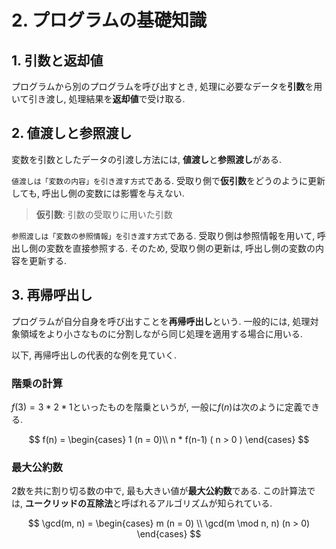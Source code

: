 # **2. プログラムの基礎知識**

## **1. 引数と返却値**

プログラムから別のプログラムを呼び出すとき, 処理に必要なデータを**引数**を用いて引き渡し, 処理結果を**返却値**で受け取る.

## **2. 値渡しと参照渡し**

変数を引数としたデータの引渡し方法には, **値渡し**と**参照渡し**がある.

`値渡しは「変数の内容」を引き渡す方式`である. 受取り側で**仮引数**をどうのように更新しても, 呼出し側の変数には影響を与えない.

> **仮引数**: 引数の受取りに用いた引数

`参照渡しは「変数の参照情報」を引き渡す方式`である. 受取り側は参照情報を用いて, 呼出し側の変数を直接参照する. そのため, 受取り側の更新は, 呼出し側の変数の内容を更新する.

## **3. 再帰呼出し**

プログラムが自分自身を呼び出すことを**再帰呼出し**という. 一般的には, 処理対象領域をより小さなものに分割しながら同じ処理を適用する場合に用いる.

以下, 再帰呼出しの代表的な例を見ていく.

### **階乗の計算**

$f(3) = 3 * 2 * 1$といったものを階乗というが, 一般に$f(n)$は次のように定義できる.

$$
f(n) = \begin{cases}
1 (n = 0)\\
n * f(n-1) ( n > 0 )
\end{cases}
$$

### **最大公約数**

2数を共に割り切る数の中で, 最も大きい値が**最大公約数**である. この計算法では, **ユークリッドの互除法**と呼ばれるアルゴリズムが知られている.

$$
\gcd(m, n) = \begin{cases}
m (n = 0) \\
\gcd(m \mod n, n) (n > 0)
\end{cases}
$$

